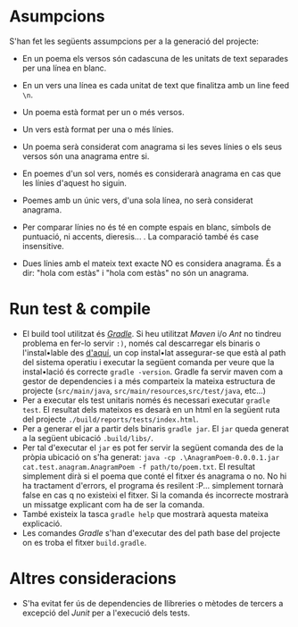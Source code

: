 # Asumpcions

S'han fet les següents assumpcions per a la generació del projecte:

* En un poema els versos són cadascuna de les unitats de text separades per una línea en blanc.

* En un vers una línea es cada unitat de text que finalitza amb un line feed `\n`.

* Un poema està format per un o més versos.

* Un vers està format per una o més línies.

* Un poema serà considerat com anagrama si les seves línies o els seus versos són una anagrama entre si.

* En poemes d'un sol vers, només es considerarà anagrama en cas que les línies d'aquest ho siguin.

* Poemes amb un únic vers, d'una sola línea, no serà considerat anagrama.

* Per comparar línies no és té en compte espais en blanc, símbols de puntuació, ni accents, dieresis... . La comparació també és case insensitive.

* Dues línies amb el mateix text exacte NO es considera anagrama. És a dir: "hola com estàs" i "hola com estàs" no són un anagrama.

# Run test & compile
* El build tool utilitzat és [*Gradle*](https://gradle.org/). Si heu utilitzat *Maven* i/o *Ant* no tindreu problema en fer-lo servir `:)`, només cal descarregar els binaris o l'instal•lable des [d'aquí](https://gradle.org/), un cop instal•lat assegurar-se que està al path del sistema operatiu i executar la següent comanda per veure que la instal•lació és correcte `gradle -version`. Gradle fa servir maven com a gestor de dependencies i a més comparteix la mateixa estructura de projecte (`src/main/java`, `src/main/resources`,`src/test/java`, etc...)
* Per a executar els test unitaris només és necessari executar `gradle test`. El resultat dels mateixos es desarà en un html en la següent ruta del projecte `./build/reports/tests/index.html`.
* Per a generar el jar a partir dels binaris `gradle jar`. El `jar` queda generat a la següent ubicació `.build/libs/`. 
* Per tal d'executar el `jar` es pot fer servir la següent comanda des de la pròpia ubicació on s'ha generat: `java -cp .\AnagramPoem-0.0.0.1.jar cat.test.anagram.AnagramPoem -f path/to/poem.txt`. El resultat simplement dirà si el poema que conté el fitxer és anagrama o no. No hi ha tractament d'errors, el programa és resilent :P... simplement tornarà false en cas q no existeixi el fitxer. Si la comanda és incorrecte mostrarà un missatge explicant com ha de ser la comanda.
* També existeix la tasca `gradle help` que mostrarà aquesta mateixa explicació.
* Les comandes *Gradle* s'han d'executar des del path base del projecte on es troba el fitxer `build.gradle`.


# Altres consideracions
* S'ha evitat fer ús de dependencies de llibreries o mètodes de tercers a excepció del *Junit* per a l'execució dels tests.
